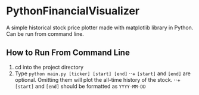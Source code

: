 PythonFinancialVisualizer
=========================

A simple historical stock price plotter made with matplotlib library in Python. Can be run from command line.

How to Run From Command Line
----------------------------

1. cd into the project directory
2. Type `python main.py [ticker] [start] [end]`
⋅⋅+ `[start]` and `[end]` are optional. Omitting them will plot the all-time history of the stock.
⋅⋅+ `[start]` and `[end]` should be formatted as `YYYY-MM-DD`